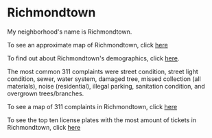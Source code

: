 # Richmondtown 

My neighborhood's name is Richmondtown. 

To see an approximate map of Richmondtown, click [here](https://github.com/arielkthemermaid/Richmondtown-2/blob/Neighborhood/map%20(1)%20(1).geojson)

To find out about Richmondtown's demographics, click [here](https://github.com/arielkthemermaid/Richmondtown-2/blob/Neighborhood/doc.pdf).

The most common 311 complaints were street condition, street light condition, sewer, water system, damaged tree, missed collection (all materials), noise (residential), illegal parking, sanitation condition, and overgrown trees/branches. 

To see a map of 311 complaints in Richmondtown, click [here](https://github.com/arielkthemermaid/Richmondtown-2/blob/Neighborhood/Map%20of%20311%20Calls%20in%20Richmondtown.png)

To see the top ten license plates with the most amount of tickets in Richmondtown, click [here](https://github.com/arielkthemermaid/Richmondtown-2/blob/Neighborhood/Plate%20ID%20Results%20(1).JPG)

